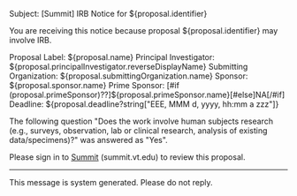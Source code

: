 Subject: [Summit] IRB Notice for ${proposal.identifier}

You are receiving this notice because proposal ${proposal.identifier} may involve IRB.

Proposal Label: ${proposal.name}
Principal Investigator: ${proposal.principalInvestigator.reverseDisplayName}
Submitting Organization: ${proposal.submittingOrganization.name}
Sponsor: ${proposal.sponsor.name}
Prime Sponsor: [#if (proposal.primeSponsor)??]${proposal.primeSponsor.name}[#else]NA[/#if]
Deadline: ${proposal.deadline?string["EEE, MMM d, yyyy, hh:mm a zzz"]}

The following question "Does the work involve human subjects research (e.g., surveys, observation, lab or clinical research, analysis of existing data/specimens)?" was answered as "Yes".

Please sign in to [Summit](summit.vt.edu) (summit.vt.edu) to review this proposal.

------------------------------------------------------------------------
This message is system generated.
Please do not reply.
